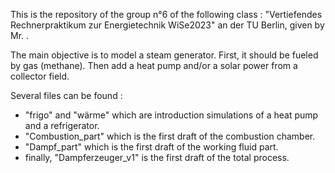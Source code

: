 This is the repository of the group n°6 of the following class :
"Vertiefendes Rechnerpraktikum zur Energietechnik WiSe2023" an der TU Berlin, given by Mr. .

The main objective is to model a steam generator. 
First, it should be fueled by gas (methane).
Then add a heat pump and/or a solar power from a collector field.

Several files can be found :
- "frigo" and "wärme" which are introduction simulations of a heat pump and a refrigerator.
- "Combustion_part"  which is the first draft of the combustion chamber.
- "Dampf_part" which is the first draft of the working fluid part.
- finally, "Dampferzeuger_v1" is the first draft of the total process.
